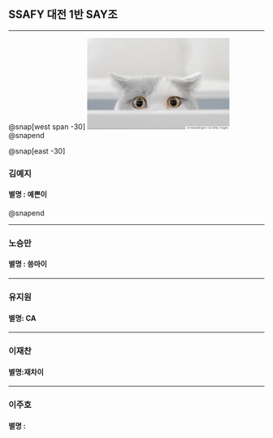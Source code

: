 
## SSAFY 대전 1반 SAY조
---
@snap[west span -30]
![cat](./img/cat.jpg)
@snapend

@snap[east -30]
### 김예지

#### 별명 : 예쁜이
@snapend


---

### 노승만

#### 별명 : 씅마이

---

### 유지원

#### 별명: CA

---

### 이재찬

#### 별명:재차이

---

### 이주호

#### 별명 : 


